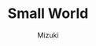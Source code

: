 ---
title: Small World
url: https://smallworld.mizuki.world
author: Mizuki
button: small-world.png
---